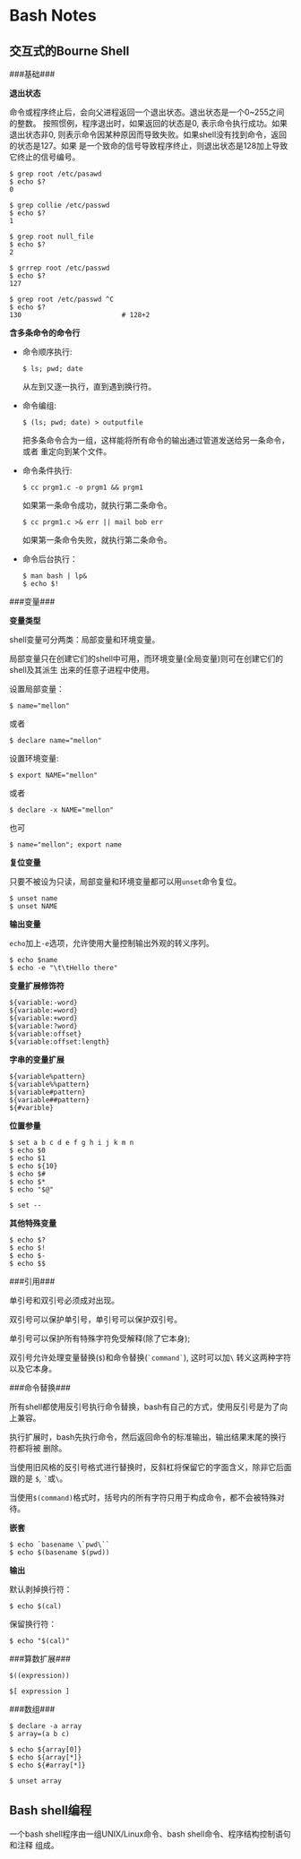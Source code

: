 Bash Notes
==========

交互式的Bourne Shell
--------------------

###基础###

**退出状态**

命令或程序终止后，会向父进程返回一个退出状态。退出状态是一个0~255之间的整数。
按照惯例，程序退出时，如果返回的状态是0, 表示命令执行成功。如果退出状态非0,
则表示命令因某种原因而导致失败。如果shell没有找到命令，返回的状态是127。如果
是一个致命的信号导致程序终止，则退出状态是128加上导致它终止的信号编号。

	$ grep root /etc/pasawd
	$ echo $?
	0

	$ grep collie /etc/passwd
	$ echo $?
	1

	$ grep root null_file
	$ echo $?
	2

	$ grrrep root /etc/passwd
	$ echo $?
	127

  	$ grep root /etc/passwd ^C
	$ echo $?
	130							# 128+2


**含多条命令的命令行**

* 	命令顺序执行:

		$ ls; pwd; date

	从左到又逐一执行，直到遇到换行符。

* 	命令编组:

		$ (ls; pwd; date) > outputfile

	把多条命令合为一组，这样能将所有命令的输出通过管道发送给另一条命令，或者
	重定向到某个文件。

* 	命令条件执行:

		$ cc prgm1.c -o prgm1 && prgm1

	如果第一条命令成功，就执行第二条命令。

		$ cc prgm1.c >& err || mail bob err

	如果第一条命令失败，就执行第二条命令。

*	命令后台执行：

		$ man bash | lp&
		$ echo $!

	
###变量###

**变量类型**

shell变量可分两类：局部变量和环境变量。

局部变量只在创建它们的shell中可用，而环境变量(全局变量)则可在创建它们的shell及其派生
出来的任意子进程中使用。

设置局部变量：

	$ name="mellon"

或者

	$ declare name="mellon"
	
设置环境变量:
	
	$ export NAME="mellon"

或者

	$ declare -x NAME="mellon"

也可

	$ name="mellon"; export name

**复位变量**

只要不被设为只读，局部变量和环境变量都可以用`unset`命令复位。

	$ unset name
	$ unset NAME

**输出变量**

`echo`加上`-e`选项，允许使用大量控制输出外观的转义序列。

	$ echo $name
	$ echo -e "\t\tHello there"

**变量扩展修饰符**

	${variable:-word}
	${variable:=word}
	${variable:+word}
	${variable:?word}
	${variable:offset}
	${variable:offset:length}

**字串的变量扩展**

	${variable%pattern}
	${variable%%pattern}
	${variable#pattern}
	${variable##pattern}
	${#varible}

**位置参量**

	$ set a b c d e f g h i j k m n
	$ echo $0
	$ echo $1
	$ echo ${10}
	$ echo $#
	$ echo $*
	$ echo "$@"

	$ set --

**其他特殊变量**

	$ echo $?
	$ echo $!
	$ echo $-
	$ echo $$

###引用###

单引号和双引号必须成对出现。

双引号可以保护单引号，单引号可以保护双引号。

单引号可以保护所有特殊字符免受解释(除了它本身);

双引号允许处理变量替换(`$`)和命令替换(`` `command` ``), 这时可以加``\``
转义这两种字符以及它本身。

###命令替换###


所有shell都使用反引号执行命令替换，bash有自己的方式，使用反引号是为了向上兼容。

执行扩展时，bash先执行命令，然后返回命令的标准输出，输出结果末尾的换行符都将被
删除。

当使用旧风格的反引号格式进行替换时，反斜杠将保留它的字面含义，除非它后面跟的是
`$`, `` ` ``或`\`。

当使用`$(command)`格式时，括号内的所有字符只用于构成命令，都不会被特殊对待。

**嵌套**

	$ echo `basename \`pwd\``
	$ echo $(basename $(pwd))

**输出**

默认剥掉换行符：

	$ echo $(cal)

保留换行符：

	$ echo "$(cal)"

###算数扩展###

	$((expression))

	$[ expression ]

###数组###

	$ declare -a array
	$ array=(a b c)

	$ echo ${array[0]}
	$ echo ${array[*]}
	$ echo ${#array[*]}

	$ unset array


Bash shell编程
--------------

一个bash shell程序由一组UNIX/Linux命令、bash shell命令、程序结构控制语句和注释
组成。


